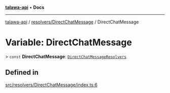 [**talawa-api**](../../../README.md) • **Docs**

***

[talawa-api](../../../modules.md) / [resolvers/DirectChatMessage](../README.md) / DirectChatMessage

# Variable: DirectChatMessage

\> `const` **DirectChatMessage**: [`DirectChatMessageResolvers`](../../../types/generatedGraphQLTypes/type-aliases/DirectChatMessageResolvers.md)

## Defined in

[src/resolvers/DirectChatMessage/index.ts:6](https://github.com/PalisadoesFoundation/talawa-api/blob/60937520d7a29ccf883a9c6a7c2d186bae92a81b/src/resolvers/DirectChatMessage/index.ts#L6)
